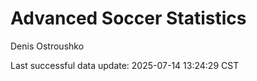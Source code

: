 # Advanced Soccer Statistics
Denis Ostroushko

<!-- gfm -->

Last successful data update: 2025-07-14 13:24:29 CST
